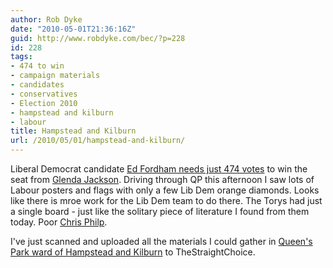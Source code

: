 ```yaml
---
author: Rob Dyke
date: "2010-05-01T21:36:16Z"
guid: http://www.robdyke.com/bec/?p=228
id: 228
tags:
- 474 to win
- campaign materials
- candidates
- conservatives
- Election 2010
- hampstead and kilburn
- labour
title: Hampstead and Kilburn
url: /2010/05/01/hampstead-and-kilburn/
---
```

Liberal Democrat candidate [Ed Fordham needs just 474 votes](http://hampsteadandkilburn.org.uk/) to win the seat from [Glenda Jackson](http://www.glenda-jackson.co.uk/). Driving through QP this afternoon I saw lots of Labour posters and flags with only a few Lib Dem orange diamonds. Looks like there is mroe work for the Lib Dem team to do there. The Torys had just a single board - just like the solitary piece of literature I found from them today. Poor [Chris Philp](http://www.chrisphilp.com/).

I've just scanned and uploaded all the materials I could gather in [Queen's Park ward of Hampstead and Kilburn](http://www.thestraightchoice.org/constituencies/hampstead_and_kilburn/) to TheStraightChoice.

<!--more-->